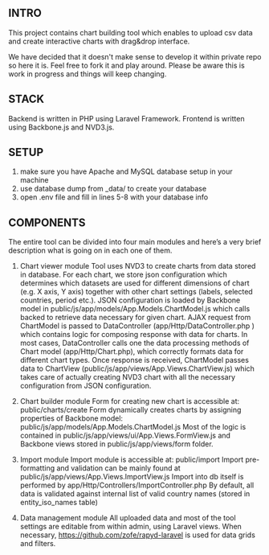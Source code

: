 ## INTRO
This project contains chart building tool which enables to upload csv data and create interactive charts with drag&drop interface.

We have decided that it doesn't make sense to develop it within private repo so here it is. Feel free to fork it and play around. Please be aware this is work in progress and things will keep changing.

## STACK
Backend is written in PHP using Laravel Framework. Frontend is written using Backbone.js and NVD3.js.
	
## SETUP
1. make sure you have Apache and MySQL database setup in your machine 	
2. use database dump from _data/ to create your database  
3. open .env file and fill in lines 5-8 with your database info

## COMPONENTS
The entire tool can be divided into four main modules and here’s a very brief description what is going on in each one of them.

1. Chart viewer module 
Tool uses NVD3 to create charts from data stored in database. For each chart, we store json configuration which determines which datasets are used for different dimensions of chart (e.g. X axis, Y axis) together with other chart settings (labels, selected countries, period etc.).
JSON configuration is loaded by Backbone model in public/js/app/models/App.Models.ChartModel.js which calls backed to retrieve data necessary for given chart.
AJAX request from ChartModel is passed to DataController (app/Http/DataController.php ) which contains logic for composing response with data for charts. In most cases, DataController calls one the data processing methods of Chart model (app/Http/Chart.php), which correctly formats data for different chart types.
Once response is received, ChartModel passes data to ChartView (public/js/app/views/App.Views.ChartView.js) which takes care of actually creating NVD3 chart with all the necessary configuration from JSON configuration. 

2. Chart builder module
Form for creating new chart is accessible at: public/charts/create
Form dynamically creates charts by assigning properties of Backbone model: public/js/app/models/App.Models.ChartModel.js
Most of the logic is contained in public/js/app/views/ui/App.Views.FormView.js and Backbone views stored in public/js/app/views/form folder.		

3. Import module
Import module is accessible at: public/import
Import pre-formatting and validation can be mainly found at public/js/app/views/App.Views.ImportView.js
Import into db itself is performed by app/Http/Controllers/ImportController.php
By default, all data is validated against internal list of valid country names (stored in entity_iso_names table)
<insert sample format of correctly formatted csv>

4. Data management module
All uploaded data and most of the tool settings are editable from within admin, using Laravel views.
When necessary, https://github.com/zofe/rapyd-laravel is used for data grids and filters.

